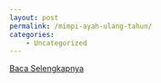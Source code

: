```yaml
---
layout: post
permalink: /mimpi-ayah-ulang-tahun/
categories:
    - Uncategorized
---
```


[Baca Selengkapnya](/05)